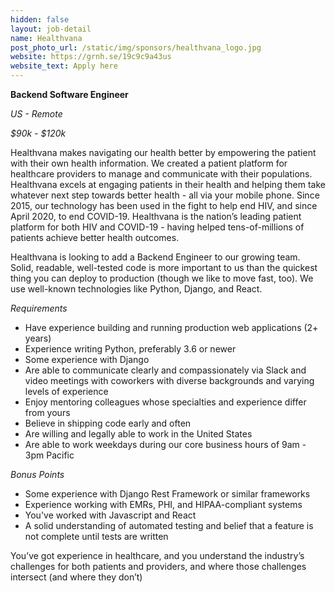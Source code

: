 ```yaml
---
hidden: false
layout: job-detail
name: Healthvana
post_photo_url: /static/img/sponsors/healthvana_logo.jpg
website: https://grnh.se/19c9c9a43us
website_text: Apply here
---
```


**Backend Software Engineer**

*US - Remote*

*$90k - $120k*

Healthvana makes navigating our health better by empowering the patient with their own health information. We created a patient platform for healthcare providers to manage and communicate with their populations. Healthvana excels at engaging patients in their health and helping them take whatever next step towards better health - all via your mobile phone.
Since 2015, our technology has been used in the fight to help end HIV, and since April 2020, to end COVID-19. Healthvana is the nation’s leading patient platform for both HIV and COVID-19 - having helped tens-of-millions of patients achieve better health outcomes.

Healthvana is looking to add a Backend Engineer to our growing team. Solid, readable, well-tested code is more important to us than the quickest thing you can deploy to production (though we like to move fast, too). We use well-known technologies like Python, Django, and React.

*Requirements*
- Have experience building and running production web applications (2+ years)
- Experience writing Python, preferably 3.6 or newer
- Some experience with Django
- Are able to communicate clearly and compassionately via Slack and video meetings with coworkers with diverse backgrounds and varying levels of experience
- Enjoy mentoring colleagues whose specialties and experience differ from yours
- Believe in shipping code early and often
- Are willing and legally able to work in the United States
- Are able to work weekdays during our core business hours of 9am - 3pm Pacific

*Bonus Points*
- Some experience with Django Rest Framework or similar frameworks
- Experience working with EMRs, PHI, and HIPAA-compliant systems
- You've worked with Javascript and React
- A solid understanding of automated testing and belief that a feature is not complete until tests are written

You’ve got experience in healthcare, and you understand the industry’s challenges for both patients and providers, and where those challenges intersect (and where they don’t)
